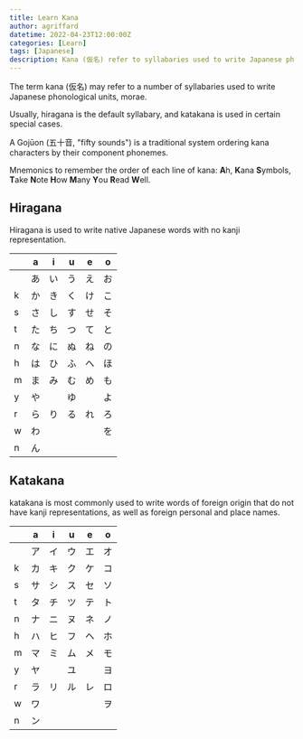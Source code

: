 ```yaml
---
title: Learn Kana
author: agriffard
datetime: 2022-04-23T12:00:00Z
categories: [Learn]
tags: [Japanese]
description: Kana (仮名) refer to syllabaries used to write Japanese phonological units.
---
```


The term kana (仮名) may refer to a number of syllabaries used to write Japanese phonological units, morae.

Usually, hiragana is the default syllabary, and katakana is used in certain special cases.

A Gojūon (五十音, "fifty sounds") is a traditional system ordering kana characters by their component phonemes.

Mnemonics to remember the order of each line of kana: **A**h, **K**ana **S**ymbols, **T**ake **N**ote **H**ow **M**any **Y**ou **R**ead **W**ell.

## Hiragana

Hiragana is used to write native Japanese words with no kanji representation.

|     | a   | i   | u   | e   | o   |
| --- | --- | --- | --- | --- | --- |
|     | あ  | い  | う  | え  | お  |
| k   | か  | き  | く  | け  | こ  |
| s   | さ  | し  | す  | せ  | そ  |
| t   | た  | ち  | つ  | て  | と  |
| n   | な  | に  | ぬ  | ね  | の  |
| h   | は  | ひ  | ふ  | へ  | ほ  |
| m   | ま  | み  | む  | め  | も  |
| y   | や  |     | ゆ  |     | よ  |
| r   | ら  | り  | る  | れ  | ろ  |
| w   | わ  |     |     |     | を  |
| n   | ん  |     |     |     |     |

## Katakana

katakana is most commonly used to write words of foreign origin that do not have kanji representations, as well as foreign personal and place names.

|     | a   | i   | u   | e   | o   |
| --- | --- | --- | --- | --- | --- |
|     | ア  | イ  | ウ  | エ  | オ  |
| k   | カ  | キ  | ク  | ケ  | コ  |
| s   | サ  | シ  | ス  | セ  | ソ  |
| t   | タ  | チ  | ツ  | テ  | ト  |
| n   | ナ  | ニ  | ヌ  | ネ  | ノ  |
| h   | ハ  | ヒ  | フ  | ヘ  | ホ  |
| m   | マ  | ミ  | ム  | メ  | モ  |
| y   | ヤ  |     | ユ  |     | ヨ  |
| r   | ラ  | リ  | ル  | レ  | ロ  |
| w   | ワ  |     |     |     | ヲ  |
| n   | ン  |     |     |     |     |
